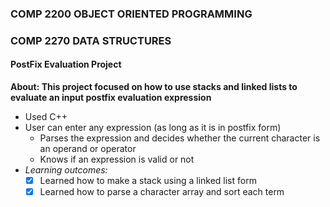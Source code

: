 ### COMP 2200 OBJECT ORIENTED PROGRAMMING

    
  
### COMP 2270 DATA STRUCTURES


#### PostFix Evaluation Project
**About: This project focused on how to use stacks and linked lists to evaluate an input postfix evaluation expression**
  - Used C++
  - User can enter any expression (as long as it is in postfix form)
    - Parses the expression and decides whether the current character is an operand or operator
    - Knows if an expression is valid or not
  - *Learning outcomes:*
    - [x] Learned how to make a stack using a linked list form
    - [x] Learned how to parse a character array and sort each term
